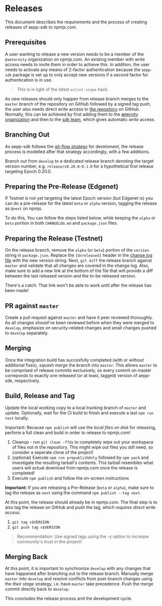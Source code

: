 # Releases

This document describes the requirements and the process of creating releases of
aepp-sdk to npmjs.com.

## Prerequisites

A user wanting to release a new version needs to be a member of the `@aeternity`
organization on npmjs.com. An existing member with write access needs to invite
them in order to achieve this. In addition, the user needs to activate any means
of 2-factor authentication because the `aepp-sdk` package is set up to only
accept new versions if a second factor for authentication is in use.

> This is in light of the latest `eslint-scope` hack.

As new releases should only happen from release branch merges to the `master`
branch of the repository on GitHub followed by a signed tag push, the user also
needs direct write access to [the repository] on GitHub. Normally, this can be
achieved by first adding them to the [æternity organization] and then to the
[sdk team], which gives automatic _write_ access.

[the repository]: https://github.com/aeternity/aepp-sdk-js
[æternity organization]: https://github.com/orgs/aeternity/people
[sdk team]: https://github.com/orgs/aeternity/teams/sdk

## Branching Out

As aepp-sdk follows the [git-flow strategy] for develoment, the release process
is modelled after that strategy accordingly, with a few additions.

Branch out from `develop` to a dedicated release branch denoting the target
version number, e.g. `release/v0.20.0-0.1.0` for a hypothetical first release
targeting Epoch 0.20.0.

[git-flow strategy]: https://danielkummer.github.io/git-flow-cheatsheet/

## Preparing the Pre-Release (Edgenet)

If Testnet is not yet targeting the latest Epoch version (but Edgenet is) you can do a pre-release for the latest `beta` or `alpha` version, tagging the release as `@next` on npmjs.

To do this, You can follow the steps listed below, while keeping the `alpha` or `beta` portion in both `CHANGELOG.md` and `package.json` files.

## Preparing the Release (Testnet)

On the release branch, remove the `alpha` (or `beta`) portion of the `version`
string in `package.json`. Replace the `[Unreleased]` header in the
[change log file] with the new version string. Next, `git diff` the release
branch against `master` and validate that all changes are covered in the change
log. Also, make sure to add a new link at the bottom of the file that will
provide a diff between the last released version and the to-be released
version.

There's a catch: That link won't be able to work until after the release has
been made!

[change log file]: ../CHANGELOG.md

## PR against `master`

Create a pull request against `master` and have it peer reviewed thoroughly. As
all changes should've been reviewed before when they were merged to `develop`,
emphasize on security-related changes and small changes pushed to `develop`
separately.

## Merging

Once the integration build has succesfully completed (with or without additional
fixes), *squash merge* the branch into `master`. This allows `master` to be
comprised of release commits exclusively, so every commit on master correponds
to exactly one released (or at least, tagged) version of aepp-sdk, respectively.

## Build, Release and Tag

Update the local working copy to a local tracking branch of `master` and
update. Optionally, wait for the CI build to finish and execute a last
`npm run test` locally.

Important: Because `npm publish` will use the *local files on disk* for
releasing, perform a full clean and build in order to release to npmjs.com!

1. Cleanup - run `git clean -ffdx` to completely wipe out your workspace of
   files not in the repository. This might wipe out files you still need, so
   consider a seperate clone of the project!
2. (optional) Execute `npm run prepublishOnly` followed by `npm pack` and
   investigate the resulting tarball's contents. This tarball resembles what
   users will actual download from npmjs.com once the release is completed!
3. Execute `npm publish` and follow the on-screen instructions

**Important:** If you are releasing a Pre-Release (`beta` or `alpha`), make sure to tag the release as `next` using the command `npm publish --tag next`.

At this point, the release should already be in npmjs.com. The final step is to
also tag the release on GitHub and push the tag, *which requires direct write
access*.

1. `git tag v$VERSION`
2. `git push tag v$VERSION`

> Recommendation: Use signed tags using the -s option to increase community's
> trust in the project!

## Merging Back

At this point, it is important to synchronize `develop` with any changes that
have happened after branching out to the release branch. Manually merge `master`
into `develop` and resolve conflicts from post-branch changes using the
_their stage_ strategy, i.e. have `master` take precedence. Push the merge
commit directly back to `develop`.

This concludes the release process and the development cycle.
